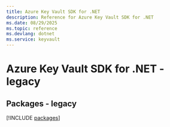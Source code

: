 ```yaml
---
title: Azure Key Vault SDK for .NET
description: Reference for Azure Key Vault SDK for .NET
ms.date: 08/29/2025
ms.topic: reference
ms.devlang: dotnet
ms.service: keyvault
---
```

# Azure Key Vault SDK for .NET - legacy
## Packages - legacy
[!INCLUDE [packages](key-vault-index.md)]